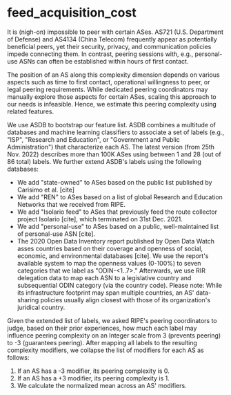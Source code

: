 # feed_acquisition_cost

It is (nigh-on) impossible to peer with certain ASes. AS721 (U.S. Department of Defense) and AS4134 (China Telecom) frequently appear as potentially beneficial peers, yet their security, privacy, and communication policies impede connecting them. In contrast, peering sessions with, e.g., personal-use ASNs can often be established within hours of first contact. 

The position of an AS along this complexity dimension depends on various aspects such as time to first contact, operational willingness to peer, or legal peering requirements. While dedicated peering coordinators may manually explore those aspects for certain ASes, scaling this approach to our needs is infeasible. Hence, we estimate this peering complexity using related features. 

We use ASDB to bootstrap our feature list. ASDB combines a multitude of databases and machine learning classifiers to associate a set of labels (e.g., "ISP", "Research and Education", or "Government and Public Administration") that characterize each AS. The latest version (from 25th Nov. 2022) describes more than 100K ASes using between 1 and 28 (out of 86 total) labels. We further extend ASDB's labels using the following databases:

* We add "state-owned" to ASes based on the public list published by Carisimo et al. [cite]
* We add "REN" to ASes based on a list of global Research and Education Networks that we received from RIPE. 
* We add "Isolario feed" to ASes that previously feed the route collector project Isolario [cite], which terminated on 31st Dec. 2021. 
* We add "personal-use" to ASes based on a public, well-maintained list of personal-use ASN [cite].
* The 2020 Open Data Inventory report published by Open Data Watch asses countries based on their coverage and openness of social, economic, and environmental databases [cite]. We use the report's available system to map the openness values (0-100%) to seven categories that we label as "ODIN-<1..7>." Afterwards, we use RIR delegation data to map each ASN to a legislative country and subsequential ODIN category (via the country code). Please note: While its infrastructure footprint may span multiple countries, an AS' data-sharing policies usually align closest with those of its organization's juridical country. 

Given the extended list of labels, we asked RIPE's peering coordinators to judge, based on their prior experiences, how much each label may influence peering complexity on an Integer scale from 3 (prevents peering) to -3 (guarantees peering). After mapping all labels to the resulting complexity modifiers, we collapse the list of modifiers for each AS as follows: 
1) If an AS has a -3 modifier, its peering complexity is 0. 
2) If an AS has a +3 modifier, its peering complexity is 1.
3) We calculate the normalized mean across an AS' modifiers. 
